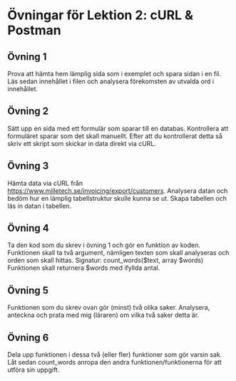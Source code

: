 # Övningar för Lektion 2: cURL & Postman
## Övning 1
Prova att hämta hem lämplig sida som i exemplet och spara sidan i en fil. Läs sedan innehållet i filen och analysera förekomsten av utvalda ord i innehållet.
## Övning 2
Sätt upp en sida med ett formulär som sparar till en databas. Kontrollera att formuläret sparar som det skall manuellt. Efter att du kontrollerat detta så skriv ett skript som skickar in data direkt via cURL.
## Övning 3
Hämta data via cURL från https://www.milletech.se/invoicing/export/customers. Analysera datan och bedöm hur en lämplig tabellstruktur skulle kunna se ut. Skapa tabellen och läs in datan i tabellen.
## Övning 4
Ta den kod som du skrev i övning 1 och gör en funktion av koden. Funktionen skall ta två argument, nämligen texten som skall analyseras och orden som skall hittas. Signatur: count_words($text, array $words) Funktionen skall returnera $words med ifyllda antal.
## Övning 5
Funktionen som du skrev ovan gör (minst) två olika saker. Analysera, anteckna och prata med mig (läraren) om vilka två saker detta är.
## Övning 6
Dela upp funktionen i dessa två (eller fler) funktioner som gör varsin sak. Låt sedan count_words anropa den andra funktionen/funktionerna för att utföra sin uppgift.